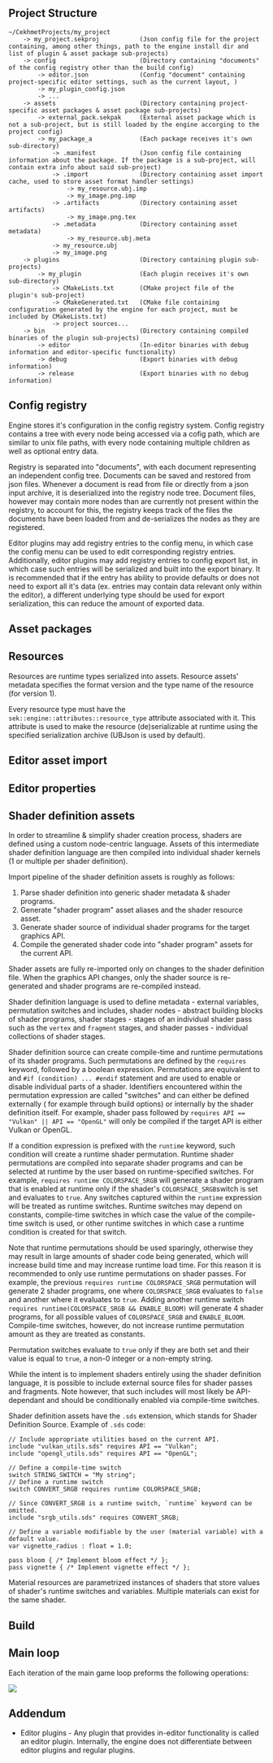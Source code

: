 ## Project Structure

```
~/CekhmetProjects/my_project
    -> my_project.sekproj           (Json config file for the project containing, among other things, path to the engine install dir and list of plugin & asset package sub-projects)
    -> config                       (Directory containing "documents" of the config registry other than the build config)
        -> editor.json              (Config "document" containing project-specific editor settings, such as the current layout, )
        -> my_plugin_config.json
        -> ...
    -> assets                       (Directory containing project-specific asset packages & asset package sub-projects)
        -> external_pack.sekpak     (External asset package which is not a sub-project, but is still loaded by the engine accorging to the project config)
        -> my_package_a             (Each package receives it's own sub-directory)
            -> .manifest            (Json config file containing information about the package. If the package is a sub-project, will contain extra info about said sub-project)
            -> .import              (Directory containing asset import cache, used to store asset format handler settings)
                -> my_resource.ubj.imp
                -> my_image.png.imp
            -> .artifacts           (Directory containing asset artifacts)
                -> my_image.png.tex
            -> .metadata            (Directory containing asset metadata)
                -> my_resource.ubj.meta
            -> my_resource.ubj
            -> my_image.png
    -> plugins                      (Directory containing plugin sub-projects)
        -> my_plugin                (Each plugin receives it's own sub-directory)
            -> CMakeLists.txt       (CMake project file of the plugin's sub-project)
            -> CMakeGenerated.txt   (CMake file containing configuration generated by the engine for each project, must be included by CMakeLists.txt)
            -> project sources...
    -> bin                          (Directory containing compiled binaries of the plugin sub-projects)
        -> editor                   (In-editor binaries with debug information and editor-specific functionality)
        -> debug                    (Export binaries with debug information)
        -> release                  (Export binaries with no debug information)
```

## Config registry

Engine stores it's configuration in the config registry system. Config registry contains a tree with every node being
accessed via a cofig path, which are similar to unix file paths, with every node containing multiple children as well as
optional entry data.

Registry is separated into "documents", with each document representing an independent config tree. Documents can be
saved and restored from json files. Whenever a document is read from file or directly from a json input archive, it is
deserialized into the registry node tree. Document files, however may contain more nodes than are currently not present
within the registry, to account for this, the registry keeps track of the files the documents have been loaded from and
de-serializes the nodes as they are registered.

Editor plugins may add registry entries to the config menu, in which case the config menu can be used to edit
corresponding registry entries. Additionally, editor plugins may add registry entries to config export list, in which
case such entries will be serialized and built into the export binary. It is recommended that if the entry has ability
to provide defaults or does not need to export all it's data (ex. entries may contain data relevant only within the
editor), a different underlying type should be used for export serialization, this can reduce the amount of exported
data.

## Asset packages

## Resources

Resources are runtime types serialized into assets. Resource assets' metadata specifies the format version and the type
name of the resource (for version 1).

Every resource type must have the `sek::engine::attributes::resource_type` attribute associated with it. This
attribute is used to make the resource (de)serializable at runtime using the specified serialization archive (UBJson is
used by default).

## Editor asset import

## Editor properties

## Shader definition assets

In order to streamline & simplify shader creation process, shaders are defined using a custom node-centric language.
Assets of this intermediate shader definition language are then compiled into individual shader kernels (1 or multiple
per shader definition).

Import pipeline of the shader definition assets is roughly as follows:

1. Parse shader definition into generic shader metadata & shader programs.
2. Generate "shader program" asset aliases and the shader resource asset.
3. Generate shader source of individual shader programs for the target graphics API.
4. Compile the generated shader code into "shader program" assets for the current API.

Shader assets are fully re-imported only on changes to the shader definition file. When the graphics API changes, only
the shader source is re-generated and shader programs are re-compiled instead.

Shader definition language is used to define metadata - external variables, permutation switches and includes, shader
nodes - abstract building blocks of shader programs, shader stages - stages of an individual shader pass such as
the `vertex` and `fragment` stages, and shader passes - individual collections of shader stages.

Shader definition source can create compile-time and runtime permutations of its shader programs.
Such permutations are defined by the `requires` keyword, followed by a boolean expression. Permutations are equivalent
to and `#if (condition) ... #endif`  statement and are used to enable or disable individual parts of a shader.
Identifiers encountered within the permutation expression are called "switches" and can either be defined externally (
for example through build options) or internally by the shader definition itself. For example, shader pass followed
by `requires API == "Vulkan" || API == "OpenGL"` will only be compiled if the target API is either Vulkan or OpenGL.

If a condition expression is prefixed with the `runtime` keyword, such condition will create a runtime shader
permutation. Runtime shader permutations are compiled into separate shader programs and can be selected at runtime by
the user based on runtime-specified switches. For example, `requires runtime COLORSPACE_SRGB` will generate a shader
program that is enabled at runtime only if the shader's `COLORSPACE_SRGB`switch is set and evaluates to `true`. Any
switches captured within the `runtime` expression will be treated as runtime switches. Runtime switches may depend on
constants, compile-time switches in which case the value of the compile-time switch is used, or other runtime switches
in which case a runtime condition is created for that switch.

Note that runtime permutations should be used sparingly, otherwise they may result in large amounts of shader code being
generated, which will increase build time and may increase runtime load time. For this reason it is recommended to only
use runtime permutations on shader passes. For example, the previous `requires runtime COLORSPACE_SRGB` permutation will
generate 2 shader programs, one where `COLORSPACE_SRGB` evaluates to `false` and another where it evaluates to `true`.
Adding another runtime switch `requires runtime(COLORSPACE_SRGB && ENABLE_BLOOM)` will generate 4 shader programs, for
all possible values of `COLORSPACE_SRGB` and `ENABLE_BLOOM`. Compile-time switches, however, do not increase runtime
permutation amount as they are treated as constants.

Permutation switches evaluate to `true` only if they are both set and their value is equal to `true`, a non-0 integer or
a non-empty string.

While the intent is to implement shaders entirely using the shader definition language, it is possible to include
external source files for shader passes and fragments. Note however, that such includes will most likely be
API-dependant and should be conditionally enabled via compile-time switches.

Shader definition assets have the `.sds` extension, which stands for Shader Definition Source.
Example of `.sds` code:

```
// Include appropriate utilities based on the current API.
include "vulkan_utils.sds" requires API == "Vulkan";
include "opengl_utils.sds" requires API == "OpenGL";

// Define a compile-time switch
switch STRING_SWITCH = "My string";
// Define a runtime switch
switch CONVERT_SRGB requires runtime COLORSPACE_SRGB;

// Since CONVERT_SRGB is a runtime switch, `runtime` keyword can be omitted.
include "srgb_utils.sds" requires CONVERT_SRGB; 

// Define a variable modifiable by the user (material variable) with a default value. 
var vignette_radius : float = 1.0;

pass bloom { /* Implement bloom effect */ };
pass vignette { /* Implement vignette effect */ };
```

Material resources are parametrized instances of shaders that store values of shader's runtime switches and variables.
Multiple materials can exist for the same shader.

## Build

## Main loop

Each iteration of the main game loop preforms the following operations:

![](main_loop_diagram.png)

## Addendum

* Editor plugins - Any plugin that provides in-editor functionality is called an editor plugin. Internally, the engine
  does not differentiate between editor plugins and regular plugins.
